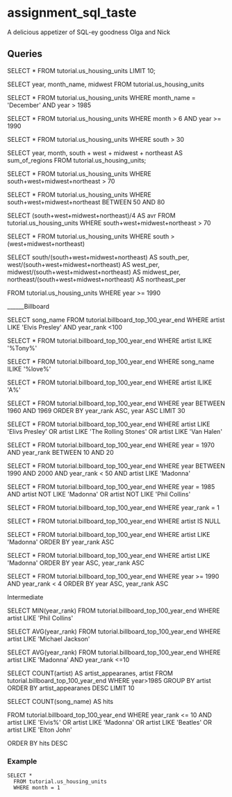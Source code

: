 # assignment_sql_taste
A delicious appetizer of SQL-ey goodness
Olga and Nick


## Queries

SELECT *
FROM tutorial.us_housing_units
LIMIT 10;

SELECT year,
       month_name,
       midwest
FROM tutorial.us_housing_units

SELECT *
FROM tutorial.us_housing_units
WHERE month_name = 'December' AND year > 1985

SELECT *
FROM tutorial.us_housing_units
WHERE month > 6 AND year >= 1990

SELECT *
FROM tutorial.us_housing_units
WHERE south > 30

SELECT year,
       month,
       south + west + midwest + northeast AS sum_of_regions
FROM tutorial.us_housing_units;

SELECT *
  FROM tutorial.us_housing_units
  WHERE south+west+midwest+northeast > 70

SELECT *
  FROM tutorial.us_housing_units
  WHERE south+west+midwest+northeast BETWEEN 50 AND 80

SELECT (south+west+midwest+northeast)/4 AS avr
  FROM tutorial.us_housing_units
  WHERE south+west+midwest+northeast > 70
 
SELECT *
FROM tutorial.us_housing_units
WHERE south > (west+midwest+northeast) 

SELECT south/(south+west+midwest+northeast) AS south_per,
      west/(south+west+midwest+northeast) AS west_per,
      midwest/(south+west+midwest+northeast) AS midwest_per,
      northeast/(south+west+midwest+northeast) AS northeast_per

FROM tutorial.us_housing_units
WHERE year >= 1990

______Billboard




SELECT song_name
FROM tutorial.billboard_top_100_year_end
WHERE artist LIKE 'Elvis Presley' AND year_rank <100

SELECT *
FROM tutorial.billboard_top_100_year_end
WHERE artist ILIKE '%Tony%'

SELECT *
FROM tutorial.billboard_top_100_year_end
WHERE song_name ILIKE '%love%'

SELECT *
FROM tutorial.billboard_top_100_year_end
WHERE artist ILIKE 'A%'

SELECT *
FROM tutorial.billboard_top_100_year_end
WHERE year BETWEEN 1960 AND 1969
ORDER BY year_rank ASC, year ASC
LIMIT 30

SELECT *
FROM tutorial.billboard_top_100_year_end
WHERE artist LIKE 'Elivs Presley' OR artist LIKE 'The Rolling Stones' OR artist LIKE 'Van Halen'

SELECT *
FROM tutorial.billboard_top_100_year_end
WHERE year = 1970 AND year_rank BETWEEN 10 AND 20

SELECT *
FROM tutorial.billboard_top_100_year_end
WHERE year BETWEEN 1990 AND 2000 AND year_rank < 50 AND artist LIKE 'Madonna'

SELECT *
FROM tutorial.billboard_top_100_year_end
WHERE year = 1985 AND artist NOT LIKE 'Madonna' OR artist NOT LIKE 'Phil Collins'

SELECT *
FROM tutorial.billboard_top_100_year_end
WHERE year_rank = 1

SELECT *
FROM tutorial.billboard_top_100_year_end
WHERE artist IS NULL

SELECT *
FROM tutorial.billboard_top_100_year_end
WHERE artist LIKE 'Madonna'
ORDER BY year_rank ASC

SELECT *
FROM tutorial.billboard_top_100_year_end
WHERE artist LIKE 'Madonna'
ORDER BY year ASC, year_rank ASC

SELECT *
FROM tutorial.billboard_top_100_year_end
WHERE year >= 1990 AND year_rank < 4
ORDER BY year ASC, year_rank ASC


Intermediate


SELECT MIN(year_rank)
FROM tutorial.billboard_top_100_year_end
WHERE artist LIKE 'Phil Collins'


SELECT AVG(year_rank)
FROM tutorial.billboard_top_100_year_end
WHERE artist LIKE 'Michael Jackson'

SELECT AVG(year_rank)
FROM tutorial.billboard_top_100_year_end
WHERE artist LIKE 'Madonna' AND year_rank <=10

SELECT COUNT(artist) AS artist_appearanes,
        artist
FROM tutorial.billboard_top_100_year_end
WHERE year>1985
GROUP BY artist
ORDER BY artist_appearanes DESC
LIMIT 10

SELECT COUNT(song_name) AS hits

FROM tutorial.billboard_top_100_year_end
WHERE year_rank <= 10 AND artist LIKE 'Elvis%'
    OR artist LIKE 'Madonna' 
      OR artist LIKE 'Beatles' 
      OR artist LIKE 'Elton John' 

ORDER BY hits DESC


### Example

```
SELECT *
  FROM tutorial.us_housing_units
  WHERE month = 1
```
